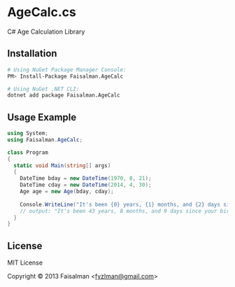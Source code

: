 # AgeCalc.cs

C# Age Calculation Library

## Installation

```sh
# Using NuGet Package Manager Console:
PM> Install-Package Faisalman.AgeCalc

# Using NuGet .NET CLI:
dotnet add package Faisalman.AgeCalc
```

## Usage Example

```cs
using System;
using Faisalman.AgeCalc;

class Program
{
  static void Main(string[] args)
  {
    DateTime bday = new DateTime(1970, 8, 21);
    DateTime cday = new DateTime(2014, 4, 30);
    Age age = new Age(bday, cday);
    
    Console.WriteLine("It's been {0} years, {1} months, and {2} days since your birthday", age.Years, age.Months, age.Days);
    // output: "It's been 43 years, 8 months, and 9 days since your birthday";
  }
}
```

## License

MIT License

Copyright © 2013 Faisalman <<fyzlman@gmail.com>>
